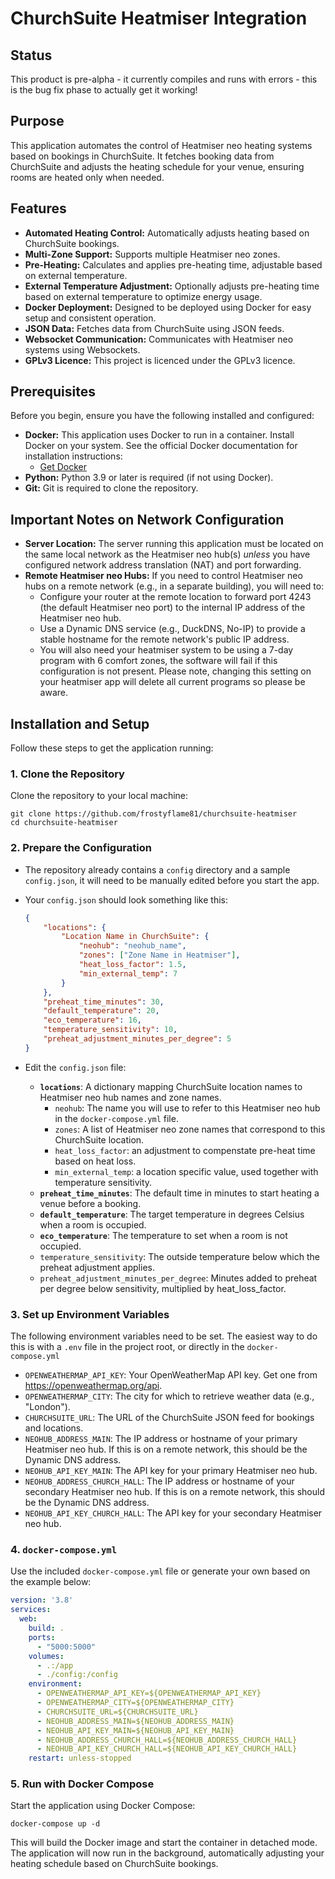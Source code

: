 # ChurchSuite Heatmiser Integration

## Status
This product is pre-alpha - it currently compiles and runs with errors - this is the bug fix phase to actually get it working!

## Purpose

This application automates the control of Heatmiser neo heating systems based on bookings in ChurchSuite. It fetches booking data from ChurchSuite and adjusts the heating schedule for your venue, ensuring rooms are heated only when needed.

## Features

* **Automated Heating Control:** Automatically adjusts heating based on ChurchSuite bookings.
* **Multi-Zone Support:** Supports multiple Heatmiser neo zones.
* **Pre-Heating:** Calculates and applies pre-heating time, adjustable based on external temperature.
* **External Temperature Adjustment:** Optionally adjusts pre-heating time based on external temperature to optimize energy usage.
* **Docker Deployment:** Designed to be deployed using Docker for easy setup and consistent operation.
* **JSON Data:** Fetches data from ChurchSuite using JSON feeds.
* **Websocket Communication:** Communicates with Heatmiser neo systems using Websockets.
* **GPLv3 Licence:** This project is licenced under the GPLv3 licence.

## Prerequisites

Before you begin, ensure you have the following installed and configured:

* **Docker:** This application uses Docker to run in a container. Install Docker on your system. See the official Docker documentation for installation instructions:
    * [Get Docker](https://docs.docker.com/get-docker/)
* **Python:** Python 3.9 or later is required (if not using Docker).
* **Git:** Git is required to clone the repository.

## Important Notes on Network Configuration

* **Server Location:** The server running this application must be located on the same local network as the Heatmiser neo hub(s) *unless* you have configured network address translation (NAT) and port forwarding.
* **Remote Heatmiser neo Hubs:** If you need to control Heatmiser neo hubs on a remote network (e.g., in a separate building), you will need to:
    * Configure your router at the remote location to forward port 4243 (the default Heatmiser neo port) to the internal IP address of the Heatmiser neo hub.
    * Use a Dynamic DNS service (e.g., DuckDNS, No-IP) to provide a stable hostname for the remote network's public IP address.
    * You will also need your heatmiser system to be using a 7-day program with 6 comfort zones, the software will fail if this configuration is not present. Please note, changing this setting on your heatmiser app will delete all current programs so please be aware.

## Installation and Setup

Follow these steps to get the application running:

### 1. Clone the Repository

Clone the repository to your local machine:

```
git clone https://github.com/frostyflame81/churchsuite-heatmiser
cd churchsuite-heatmiser
```

### 2. Prepare the Configuration

* The repository already contains a `config` directory and a sample `config.json`, it will need to be manually edited before you start the app.
* Your `config.json` should look something like this:

    ```json
    {
        "locations": {
            "Location Name in ChurchSuite": {
                "neohub": "neohub_name",
                "zones": ["Zone Name in Heatmiser"],
                "heat_loss_factor": 1.5,
                "min_external_temp": 7
            }
        },
        "preheat_time_minutes": 30,
        "default_temperature": 20,
        "eco_temperature": 16,
        "temperature_sensitivity": 10,
        "preheat_adjustment_minutes_per_degree": 5
    }
    ```
* Edit the `config.json` file:
    * **`locations`**: A dictionary mapping ChurchSuite location names to Heatmiser neo hub names and zone names.
        * `neohub`: The name you will use to refer to this Heatmiser neo hub in the `docker-compose.yml` file.
        * `zones`: A list of Heatmiser neo zone names that correspond to this ChurchSuite location.
        * `heat_loss_factor`: an adjustment to compenstate pre-heat time based on heat loss.
        * `min_external_temp`: a location specific value, used together with temperature sensitivity.
    * **`preheat_time_minutes`**: The default time in minutes to start heating a venue before a booking.
    * **`default_temperature`**: The target temperature in degrees Celsius when a room is occupied.
    * **`eco_temperature`**: The temperature to set when a room is not occupied.
    * `temperature_sensitivity`: The outside temperature below which the preheat adjustment applies.
    * `preheat_adjustment_minutes_per_degree`: Minutes added to preheat per degree below sensitivity, multiplied by heat\_loss\_factor.

### 3. Set up Environment Variables

The following environment variables need to be set. The easiest way to do this is with a `.env` file in the project root, or directly in the `docker-compose.yml`

* `OPENWEATHERMAP_API_KEY`: Your OpenWeatherMap API key. Get one from <https://openweathermap.org/api>.
* `OPENWEATHERMAP_CITY`: The city for which to retrieve weather data (e.g., "London").
* `CHURCHSUITE_URL`: The URL of the ChurchSuite JSON feed for bookings and locations.
* `NEOHUB_ADDRESS_MAIN`: The IP address or hostname of your primary Heatmiser neo hub. If this is on a remote network, this should be the Dynamic DNS address.
* `NEOHUB_API_KEY_MAIN`: The API key for your primary Heatmiser neo hub.
* `NEOHUB_ADDRESS_CHURCH_HALL`: The IP address or hostname of your secondary Heatmiser neo hub. If this is on a remote network, this should be the Dynamic DNS address.
* `NEOHUB_API_KEY_CHURCH_HALL`: The API key for your secondary Heatmiser neo hub.

### 4. `docker-compose.yml`

Use the included `docker-compose.yml` file or generate your own based on the example below:

```yaml
version: '3.8'
services:
  web:
    build: .
    ports:
      - "5000:5000"
    volumes:
      - .:/app
      - ./config:/config
    environment:
      - OPENWEATHERMAP_API_KEY=${OPENWEATHERMAP_API_KEY}
      - OPENWEATHERMAP_CITY=${OPENWEATHERMAP_CITY}
      - CHURCHSUITE_URL=${CHURCHSUITE_URL}
      - NEOHUB_ADDRESS_MAIN=${NEOHUB_ADDRESS_MAIN}
      - NEOHUB_API_KEY_MAIN=${NEOHUB_API_KEY_MAIN}
      - NEOHUB_ADDRESS_CHURCH_HALL=${NEOHUB_ADDRESS_CHURCH_HALL}
      - NEOHUB_API_KEY_CHURCH_HALL=${NEOHUB_API_KEY_CHURCH_HALL}
    restart: unless-stopped
```

### 5. Run with Docker Compose

Start the application using Docker Compose:

```
docker-compose up -d
```

This will build the Docker image and start the container in detached mode. The application will now run in the background, automatically adjusting your heating schedule based on ChurchSuite bookings.
